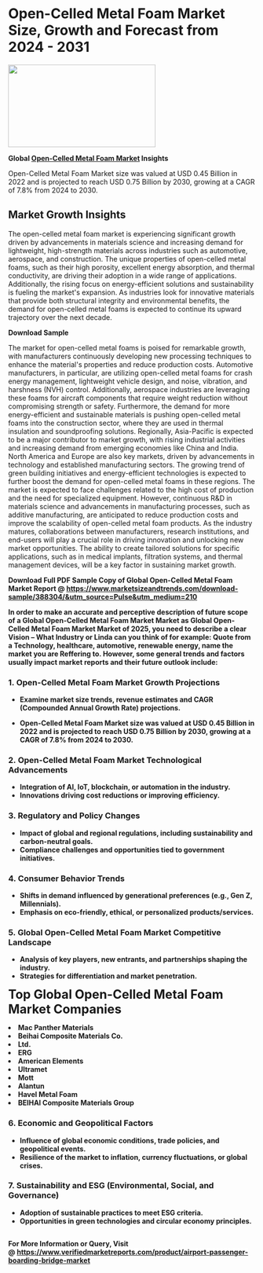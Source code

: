 <H1>Open-Celled Metal Foam Market Size, Growth and Forecast from 2024 - 2031</H1><img class="aligncenter size-medium wp-image-584254" src="https://thirdeyenews.in/wp-content/uploads/2024/09/Global-Market-Research-300x168.jpeg" alt="" width="300" height="168" /><p><strong>Global&nbsp;<a href="https://www.marketsizeandtrends.com/download-sample/388304/&amp;utm_source=Pulse&amp;utm_medium=210">Open-Celled Metal Foam Market</a> Insights</strong></p><p>Open-Celled Metal Foam Market size was valued at USD 0.45 Billion in 2022 and is projected to reach USD 0.75 Billion by 2030, growing at a CAGR of 7.8% from 2024 to 2030.</p><p><h2>Market Growth Insights</h2> <p>The open-celled metal foam market is experiencing significant growth driven by advancements in materials science and increasing demand for lightweight, high-strength materials across industries such as automotive, aerospace, and construction. The unique properties of open-celled metal foams, such as their high porosity, excellent energy absorption, and thermal conductivity, are driving their adoption in a wide range of applications. Additionally, the rising focus on energy-efficient solutions and sustainability is fueling the market's expansion. As industries look for innovative materials that provide both structural integrity and environmental benefits, the demand for open-celled metal foams is expected to continue its upward trajectory over the next decade.</p> <p><strong>Download Sample</strong></p> <p>The market for open-celled metal foams is poised for remarkable growth, with manufacturers continuously developing new processing techniques to enhance the material's properties and reduce production costs. Automotive manufacturers, in particular, are utilizing open-celled metal foams for crash energy management, lightweight vehicle design, and noise, vibration, and harshness (NVH) control. Additionally, aerospace industries are leveraging these foams for aircraft components that require weight reduction without compromising strength or safety. Furthermore, the demand for more energy-efficient and sustainable materials is pushing open-celled metal foams into the construction sector, where they are used in thermal insulation and soundproofing solutions. Regionally, Asia-Pacific is expected to be a major contributor to market growth, with rising industrial activities and increasing demand from emerging economies like China and India. North America and Europe are also key markets, driven by advancements in technology and established manufacturing sectors. The growing trend of green building initiatives and energy-efficient technologies is expected to further boost the demand for open-celled metal foams in these regions. The market is expected to face challenges related to the high cost of production and the need for specialized equipment. However, continuous R&D in materials science and advancements in manufacturing processes, such as additive manufacturing, are anticipated to reduce production costs and improve the scalability of open-celled metal foam products. As the industry matures, collaborations between manufacturers, research institutions, and end-users will play a crucial role in driving innovation and unlocking new market opportunities. The ability to create tailored solutions for specific applications, such as in medical implants, filtration systems, and thermal management devices, will be a key factor in sustaining market growth. <p><strong></p><p><span class=""><strong>Download Full PDF Sample Copy of Global Open-Celled Metal Foam Market Report</strong> @ <a href="https://www.marketsizeandtrends.com/download-sample/388304/&amp;utm_source=Pulse&amp;utm_medium=210" target="_blank">https://www.marketsizeandtrends.com/download-sample/388304/&amp;utm_source=Pulse&amp;utm_medium=210</a></span></p><p>In order to make an accurate and perceptive description of future scope of a Global&nbsp;Open-Celled Metal Foam Market Market as Global&nbsp;Open-Celled Metal Foam Market Market of 2025, you need to describe a clear Vision &ndash; What Industry or Linda can you think of for example: Quote from a Technology, healthcare, automotive, renewable energy, name the market you are Reffering to. However, some general trends and factors usually impact market reports and their future outlook include:</p><h3>1.&nbsp;<strong>Open-Celled Metal Foam Market Growth Projections</strong></h3><ul><li>Examine market size trends, revenue estimates and CAGR (Compounded Annual Growth Rate) projections.</li><li><p>Open-Celled Metal Foam Market size was valued at USD 0.45 Billion in 2022 and is projected to reach USD 0.75 Billion by 2030, growing at a CAGR of 7.8% from 2024 to 2030.</p></li></ul><h3>2.&nbsp;<strong>Open-Celled Metal Foam Market Technological Advancements</strong></h3><ul><li>Integration of AI, IoT, blockchain, or automation in the industry.</li><li>Innovations driving cost reductions or improving efficiency.</li></ul><h3>3.&nbsp;<strong>Regulatory and Policy Changes</strong></h3><ul><li>Impact of global and regional regulations, including sustainability and carbon-neutral goals.</li><li>Compliance challenges and opportunities tied to government initiatives.</li></ul><h3>4.&nbsp;<strong>Consumer Behavior Trends</strong></h3><ul><li>Shifts in demand influenced by generational preferences (e.g., Gen Z, Millennials).</li><li>Emphasis on eco-friendly, ethical, or personalized products/services.</li></ul><h3>5.&nbsp;<strong>Global Open-Celled Metal Foam Market Competitive Landscape</strong></h3><ul><li>Analysis of key players, new entrants, and partnerships shaping the industry.</li><li>Strategies for differentiation and market penetration.</li></ul><p data-pm-slice="1 1 []"><span style="color: inherit; font-family: inherit; font-size: 25px;">Top Global Open-Celled Metal Foam Market Companies</span></p><div class="" data-test-id=""><p><li>Mac Panther Materials</li><li> Beihai Composite Materials Co.</li><li> Ltd.</li><li> ERG</li><li> American Elements</li><li> Ultramet</li><li> Mott</li><li> Alantun</li><li> Havel Metal Foam</li><li> BEIHAI Composite Materials Group</li></p></div><h3>6.&nbsp;<strong>Economic and Geopolitical Factors</strong></h3><ul><li>Influence of global economic conditions, trade policies, and geopolitical events.</li><li>Resilience of the market to inflation, currency fluctuations, or global crises.</li></ul><h3>7.&nbsp;<strong>Sustainability and ESG (Environmental, Social, and Governance)</strong></h3><ul><li>Adoption of sustainable practices to meet ESG criteria.</li><li>Opportunities in green technologies and circular economy principles.</li></ul><h2><strong style="font-size: 14px;">For More Information or Query, Visit @&nbsp;</strong><a style="background-color: #ffffff; font-size: 14px;" href="https://www.marketsizeandtrends.com/report/open-celled-metal-foam-market/" target="_blank">https://www.verifiedmarketreports.com/product/airport-passenger-boarding-bridge-market</a></h2>
